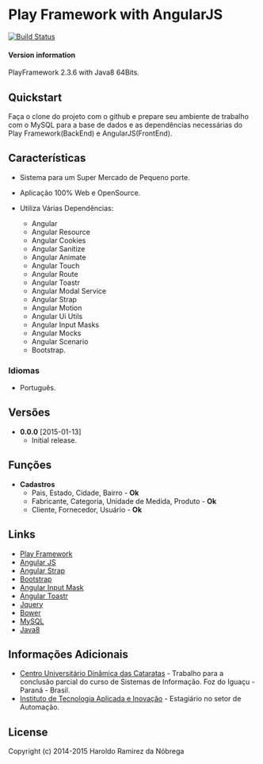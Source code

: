 # Play Framework with AngularJS

[![Build Status](https://travis-ci.org/haroldoramirez/sgmplay.svg)](https://travis-ci.org/haroldoramirez/sgmplay)

#### Version information
PlayFramework 2.3.6 with Java8 64Bits.

## Quickstart
Faça o clone do projeto com o github e prepare seu ambiente de trabalho com o MySQL para a base de dados e as dependências necessárias do Play Framework(BackEnd) e AngularJS(FrontEnd).

## Características

* Sistema para um Super Mercado de Pequeno porte.
* Aplicação 100% Web e OpenSource.
* Utiliza Várias Dependências:

	* Angular
	* Angular Resource
	* Angular Cookies
	* Angular Sanitize
	* Angular Animate
	* Angular Touch
	* Angular Route
	* Angular Toastr
	* Angular Modal Service
	* Angular Strap
	* Angular Motion
	* Angular Ui Utils
	* Angular Input Masks
	* Angular Mocks
	* Angular Scenario
	* Bootstrap.


### Idiomas
* Português.

## Versões
* **0.0.0** [2015-01-13]
  * Initial release.
  
## Funções
* **Cadastros**
  * Pais, Estado, Cidade, Bairro - **Ok**
  * Fabricante, Categoria, Unidade de Medida, Produto - **Ok**
  * Cliente, Fornecedor, Usuário - **Ok**
  
## Links

* [Play Framework](https://www.playframework.com/)
* [Angular JS](https://angularjs.org/)
* [Angular Strap](http://mgcrea.github.io/angular-strap/)
* [Bootstrap](http://getbootstrap.com/)
* [Angular Input Mask](https://github.com/assisrafael/angular-input-masks)
* [Angular Toastr](https://github.com/Foxandxss/angular-toastr)
* [Jquery](http://jquery.com/)
* [Bower](http://bower.io/)
* [MySQL](http://www.mysql.com/)
* [Java8](http://www.oracle.com/technetwork/java/javase/downloads/jdk8-downloads-2133151.html)


## Informações Adicionais
* [Centro Universitário Dinâmica das Cataratas](http://www.udc.edu.br/v3/udc/) - Trabalho para a conclusão parcial do curso de Sistemas de Informação. Foz do Iguaçu - Paraná - Brasil.
* [Instituto de Tecnologia Aplicada e Inovação](http://www.itai.org.br/) - Estagiário no setor de Automação.

## License

Copyright (c) 2014-2015 Haroldo Ramirez da Nóbrega


